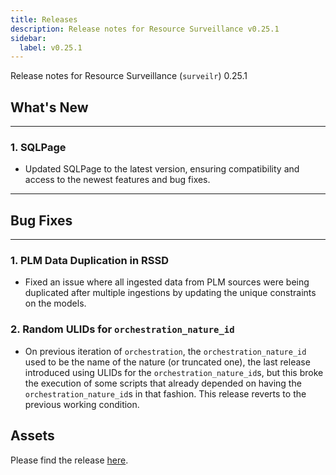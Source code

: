 ```yaml
---
title: Releases
description: Release notes for Resource Surveillance v0.25.1
sidebar:
  label: v0.25.1
---
```

Release notes for Resource Surveillance (`surveilr`) 0.25.1

## What's New
---

### 1. **SQLPage**
  - Updated SQLPage to the latest version, ensuring compatibility and access to the newest features and bug fixes.

---

## Bug Fixes
---
### 1. PLM Data Duplication in RSSD
 - Fixed an issue where all ingested data from PLM sources were being duplicated after multiple ingestions by updating the unique constraints on the models.

### 2. Random ULIDs for `orchestration_nature_id`
 - On previous iteration of `orchestration`, the `orchestration_nature_id` used to be the name of the nature (or truncated one), the last release introduced using ULIDs for the `orchestration_nature_id`s, but this broke the execution of some scripts that already depended on having the `orchestration_nature_id`s in that fashion. This release reverts to the previous working condition.

## Assets
Please find the release [here](https://github.com/opsfolio/releases.opsfolio.com/releases/tag/0.25.1).